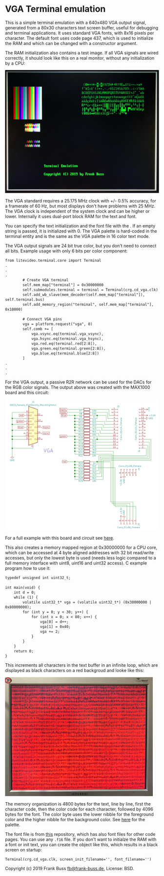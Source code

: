 # VGA Terminal emulation

This is a simple terminal emulation with a 640x480 VGA output signal, generated from a 80x30 characters text screen buffer, useful for debugging and terminal applications. It uses standard VGA fonts, with 8x16 pixels per character. The default font uses code page 437, which is used to initialize the RAM and which can be changed with a constructor argument.

The RAM initialization also contains a test image. If all VGA signals are wired correctly, it should look like this on a real monitor, without any initialization by a CPU:

![Screenshot with init file](screenshot.jpg "Screenshot")

The VGA standard requires a 25.175 MHz clock with +/- 0.5% accuracy, for a framerate of 60 Hz, but most displays don't have problems with 25 MHz. The VGA clock is independent of the system clock and can be higher or lower. Internally it uses dual-port block RAM for the text and font.

You can specify the text initialization and the font file with the . If an empty string is passed, it is initialized with 0. The VGA palette is hard-coded in the terminal entity and is the same as the VGA palette in 16 color text mode.

The VGA output signals are 24 bit true color, but you don't need to connect all bits. Example usage with only 6 bits per color component:

```
from litevideo.terminal.core import Terminal
.
.
.
        # Create VGA terminal
        self.mem_map["terminal"] = 0x30000000
        self.submodules.terminal = terminal = Terminal(crg.cd_vga.clk)
        self.add_wb_slave(mem_decoder(self.mem_map["terminal"]), self.terminal.bus)
        self.add_memory_region("terminal", self.mem_map["terminal"], 0x10000)

        # Connect VGA pins
        vga = platform.request("vga", 0)
        self.comb += [
            vga.vsync.eq(terminal.vga_vsync),
            vga.hsync.eq(terminal.vga_hsync),
            vga.red.eq(terminal.red[2:8]),
            vga.green.eq(terminal.green[2:8]),
            vga.blue.eq(terminal.blue[2:8])
        ]
.
.
.
```

For the VGA output, a passive R2R network can be used for the DACs for the RGB color signals. The output above was created with the MAX1000 board and this circuit:

![circuit diagram](circuit.png "circuit diagram")

For a full example with this board and circuit see [here](https://github.com/FrankBuss/NetHack/blob/NetHack-3.6/fpga/litex/targets/max1000.py).

This also creates a memory mapped region at 0x30000000 for a CPU core, which can be accessed at 4 byte aligned addresses with 32 bit read/write accesses, but only the lowest byte is used (needs less logic compared to a full memory interface with uint8, uint16 and uint32 access). C example program how to use it:

```
typedef unsigned int uint32_t;

int main(void) {
    int d = 0;
    while (1) {
		volatile uint32_t* vga = (volatile uint32_t*) (0x30000000 | 0x80000000);
		for (int y = 0; y < 30; y++) {
			for (int x = 0; x < 80; x++) {
				vga[0] = d++;
				vga[1] = 0x40;
				vga += 2;
			}
		}
    }
    return 0;
}

```

This increments all characters in the text buffer in an infinite loop, which are displayed as black characters on a red backgroud and looke like this:

![C test](ctest.jpg "C test")

The memory organization is 4800 bytes for the text, line by line, first the character code, then the color code for each character, followed by 4096 bytes for the font. The color byte uses the lower nibble for the foreground color and the higher nibble for the background color. See [here](https://en.wikipedia.org/wiki/Video_Graphics_Array#Color_palette) for the palette.

The font file is from [this](https://github.com/perillamint/dkbfnts/blob/master/fntcol16/) repository, which has also font files for other code pages. You can use any `.f16` file. If you don't want to initialze the RAM with a font or init text, you can create the object like this, which results in a black screen on startup:

```
Terminal(crg.cd_vga.clk, screen_init_filename='', font_filename='')
```

Copyright (c) 2019 Frank Buss <fb@frank-buss.de>, License: BSD.
